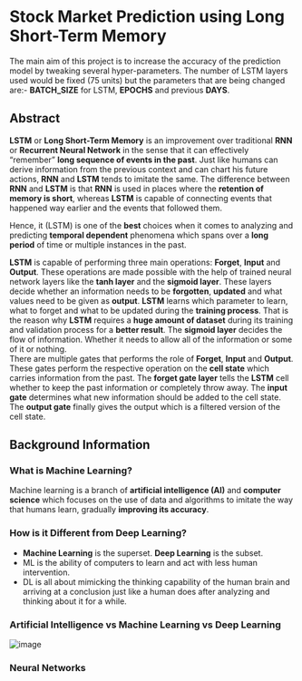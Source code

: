 # Stock Market Prediction using Long Short-Term Memory
The main aim of this project is to increase the accuracy of the prediction model by tweaking several hyper-parameters. The number of LSTM layers used would be fixed (75 units) but the parameters that are being changed are:- **BATCH_SIZE** for LSTM, **EPOCHS** and previous **DAYS**.

## Abstract
**LSTM** or **Long Short-Term Memory** is an improvement over traditional **RNN** or **Recurrent Neural Network** in the sense that it can effectively “remember” **long sequence of events in the past**. Just like humans can derive information from the previous context and can chart his future actions, **RNN** and **LSTM** tends to imitate the same. The difference between **RNN** and **LSTM** is that **RNN** is used in places where the **retention of memory is short**, whereas **LSTM** is capable of connecting events that happened way earlier and the events that followed them.   
   
Hence, it (LSTM) is one of the **best** choices when it comes to analyzing and predicting **temporal dependent** phenomena which spans over a **long period** of time or multiple instances in the past.   
   
**LSTM** is capable of performing three main operations: **Forget**, **Input** and **Output**. These operations are made possible with the help of trained neural network layers like the **tanh layer** and the **sigmoid layer**. These layers decide whether an information needs to be **forgotten**, **updated** and what values need to be given as **output**. **LSTM** learns which parameter to learn, what to forget and what to be updated during the **training process**. That is the reason why **LSTM** requires a **huge amount of dataset** during its training and validation process for a **better result**. The **sigmoid layer** decides the flow of information. Whether it needs to allow all of the information or some of it or nothing.   
There are multiple gates that performs the role of **Forget**, **Input** and **Output**. These gates perform the respective operation on the **cell state** which carries information from the past. The **forget gate layer** tells the **LSTM** cell whether to keep the past information or completely throw away. The **input gate** determines what new information should be added to the cell state. The **output gate** finally gives the output which is a filtered version of the cell state.

## Background Information
### What is Machine Learning?
Machine learning is a branch of **artificial intelligence (AI)** and **computer science** which focuses on the use of data and algorithms to imitate the way that humans learn, gradually **improving its accuracy**.
### How is it Different from Deep Learning?
- **Machine Learning** is the superset. **Deep Learning** is the subset.
- ML is the ability of computers to learn and act with less human intervention.
- DL is all about mimicking the thinking capability of the human brain and arriving at a conclusion just like a human does after analyzing and thinking about it for a while.
### Artificial Intelligence vs Machine Learning vs Deep Learning
![image](https://user-images.githubusercontent.com/55954313/133870891-0423a591-7518-45e7-8bfc-a125b82fa160.png)
### Neural Networks


